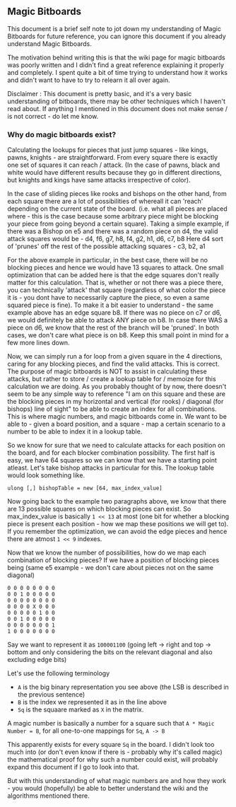 ## Magic Bitboards

This document is a brief self note to jot down my understanding of Magic Bitboards for future reference, you can ignore this document if you already understand Magic Bitboards.

The motivation behind writing this is that the wiki page for magic bitboards was poorly written and I didn't find a great reference explaining it properly and completely. I spent quite a bit of time trying to understand how it works and didn't want to have to try to relearn it all over again.

Disclaimer : This document is pretty basic, and it's a very basic understanding of bitboards, there may be other techniques which I haven't read about. If anything I mentioned in this document does not make sense / is not correct - do let me know.

### Why do magic bitboards exist?
Calculating the lookups for pieces that just jump squares - like kings, pawns, knights - are straightforward. From every square there is exactly one set of squares it can reach / attack. (In the case of pawns, black and white would have different results because they go in different directions, but knights and kings have same attacks irrespective of color).

In the case of sliding pieces like rooks and bishops on the other hand, from each square there are a lot of possibilities of whereall it can 'reach' depending on the current state of the board. (i.e. what all pieces are placed where - this is the case because some arbitrary piece might be blocking your piece from going beyond a certain square).
Taking a simple example, if there was a Bishop on e5 and there was a random piece on d4, the valid attack squares would be - d4, f6, g7, h8, f4, g2, h1, d6, c7, b8
Here d4 sort of 'prunes' off the rest of the possible attacking squares - c3, b2, a1

For the above example in particular, in the best case, there will be no blocking pieces and hence we would have 13 squares to attack.
One small optimization that can be added here is that the edge squares don't really matter for this calculation. That is, whether or not there was a piece there, you can technically 'attack' that square (regardless of what color the piece it is - you dont have to necessarily capture the piece, so even a same squared piece is fine).
To make it a bit easier to understand - the same example above has an edge square b8. If there was no piece on c7 or d6, we would definitely be able to attack ANY piece on b8. In case there WAS a piece on d6, we know that the rest of the branch will be 'pruned'.
In both cases, we don't care what piece is on b8. Keep this small point in mind for a few more lines down.

Now, we can simply run a for loop from a given square in the 4 directions, caring for any blocking pieces, and find the valid attacks.
This is correct. The purpose of magic bitboards is NOT to assist in calculating these attacks, but rather to store / create a lookup table for / memoize for this calculation we are doing.
As you probably thought of by now, there doesn't seem to be any simple way to reference "I am on this square and these are the blocking pieces in my horizontal and vertical (for rooks) / diagonal (for bishops) line of sight" to be able to create an index for all combinations.
This is where magic numbers, and magic bitboards come in. We want to be able to - given a board position, and a square - map a certain scenario to a number to be able to index it in a lookup table.

So we know for sure that we need to calculate attacks for each position on the board, and for each blocker combination possibility. The first half is easy, we have 64 squares so we can know that we have a starting point atleast.
Let's take bishop attacks in particular for this. The lookup table would look something like.
```
ulong [,] bishopTable = new [64, max_index_value]
```
Now going back to the example two paragraphs above, we know that there are 13 possible squares on which blocking pieces can exist. So max_index_value is basically `1 << 13` at most (one bit for whether a blocking piece is present each position  - how we map these positions we will get to).
If you remember the optimization, we can avoid the edge pieces and hence there are atmost `1 << 9` indexes.

Now that we know the number of possibilities, how do we map each combination of blocking pieces?
If we have a position of blocking pieces being (same e5 example - we don't care about pieces not on the same diagonal)
```
0 0 0 0 0 0 0 0
0 0 1 0 0 0 0 0
0 0 0 0 0 0 0 0
0 0 0 0 X 0 0 0
0 0 0 0 0 1 0 0
0 0 1 0 0 0 0 0
0 0 0 0 0 0 0 1
1 0 0 0 0 0 0 0
```
Say we want to represent it as `100001100` (going left -> right and top -> bottom and only considering the bits on the relevant diagonal and also excluding edge bits)

Let's use the following terminology
- `A` is the big binary representation you see above (the LSB is described in the previous sentence)
- `B` is the index we represented it as in the line above
- `Sq` is the squaare marked as `X` in the matrix.

A magic number is basically a number for a square such that `A * Magic Number = B`, for all one-to-one mappings for `Sq`, `A -> B`

This apparently exists for every square `Sq` in the board. I didn't look too much into (or don't even know if there is - probably why it's called magic) the mathematical proof for why such a number could exist, will probably expand this document if I go to look into that.

But with this understanding of what magic numbers are and how they work - you would (hopefully) be able to better understand the wiki and the algorithms mentioned there.

